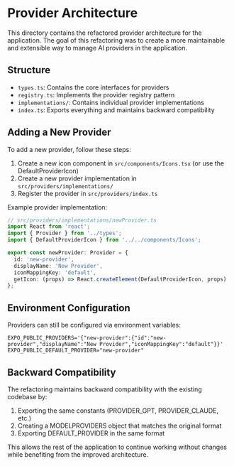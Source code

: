 # Provider Architecture

This directory contains the refactored provider architecture for the application. The goal of this refactoring was to create a more maintainable and extensible way to manage AI providers in the application.

## Structure

- `types.ts`: Contains the core interfaces for providers
- `registry.ts`: Implements the provider registry pattern
- `implementations/`: Contains individual provider implementations
- `index.ts`: Exports everything and maintains backward compatibility

## Adding a New Provider

To add a new provider, follow these steps:

1. Create a new icon component in `src/components/Icons.tsx` (or use the DefaultProviderIcon)
2. Create a new provider implementation in `src/providers/implementations/`
3. Register the provider in `src/providers/index.ts`

Example provider implementation:

```typescript
// src/providers/implementations/newProvider.ts
import React from 'react';
import { Provider } from '../types';
import { DefaultProviderIcon } from '../../components/Icons';

export const newProvider: Provider = {
  id: 'new-provider',
  displayName: 'New Provider',
  iconMappingKey: 'default',
  getIcon: (props) => React.createElement(DefaultProviderIcon, props)
};
```

## Environment Configuration

Providers can still be configured via environment variables:

```
EXPO_PUBLIC_PROVIDERS='{"new-provider":{"id":"new-provider","displayName":"New Provider","iconMappingKey":"default"}}'
EXPO_PUBLIC_DEFAULT_PROVIDER="new-provider"
```

## Backward Compatibility

The refactoring maintains backward compatibility with the existing codebase by:

1. Exporting the same constants (PROVIDER_GPT, PROVIDER_CLAUDE, etc.)
2. Creating a MODELPROVIDERS object that matches the original format
3. Exporting DEFAULT_PROVIDER in the same format

This allows the rest of the application to continue working without changes while benefiting from the improved architecture. 